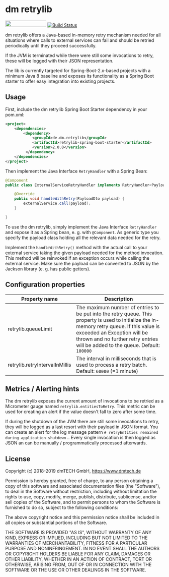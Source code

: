 # dm retrylib

[<img src="https://opensourcelogos.aws.dmtech.cloud/dmTECH_opensource_logo.svg" height="20" width="130">](https://www.dmtech.de/de)
[![Build Status](https://travis-ci.org/dm-drogeriemarkt/retrylib-spring-boot-starter.svg?branch=master)](https://travis-ci.org/dm-drogeriemarkt/retrylib-spring-boot-starter)

dm retrylib offers a Java-based in-memory retry mechanism needed for all situations where calls to external services can fail and should be retried periodically until they proceed successfully. 

If the JVM is terminated while there were still some invocations to retry, these will be logged with their JSON representation.

The lib is currently targeted for Spring-Boot-2.x-based projects with a minimum Java 8 baseline and exposes its functionality as a Spring Boot starter to offer easy integration into existing projects. 

## Usage 

First, include the dm retrylib Spring Boot Starter dependency in your pom.xml:

```xml
<project>
    <dependencies>
        <dependency>
            <groupId>de.dm.retrylib</groupId>
            <artifactId>retrylib-spring-boot-starter</artifactId>
            <version>2.0.0</version>
         </dependency>
    </dependencies>
</project>
```

Then implement the Java Interface `RetryHandler` with a Spring Bean:

```java
@Component
public class ExternalServiceRetryHandler implements RetryHandler<PayloadDto> {

    @Override
    public void handleWithRetry(PayloadDto payload) {
        externalService.call(payload);
    }

}
```

To use the dm retrylib, simply implement the Java Interface `RetryHandler` and expose it as a Spring bean, e. g. with `@Component`. As generic type you specify the payload class holding all the relevant data needed for the retry. 

Implement the `handleWithRetry()` method with the actual call to your external service taking the given payload needed for the method invocation. This method will be reinvoked if an exception occurs while calling the external service. Make sure the payload can be converted to JSON by the Jackson library (e. g. has public getters).
  

## Configuration properties

| Property name  | Description |
| ----------- | ----------- |
| retrylib.queueLimit | The maximum number of entries to be put into the retry queue. This property is used to initialize the in-memory retry queue. If this value is exceeded an Exception will be thrown and no further retry entries will be added to the queue. Default: `100000` |
| retrylib.retryIntervalInMillis | The interval in milliseconds that is used to process a retry batch. Default: `60000` (=1 minute) |


## Metrics / Alerting hints

The dm retrylib exposes the current amount of invocations to be retried as a Micrometer gauge named `retrylib.entitiesToRetry`. This metric can be used for creating an alert if the value doesn't fall to zero after some time. 

If during the shutdown of the JVM there are still some invocations to retry, they will be logged as a last resort with their payload in JSON format. You can create an alert for the log message pattern `# retryEntities remained during application shutdown.`.
Every single invocation is then logged as JSON an can be manually / programmatically processed afterwards.

## License

Copyright (c) 2018-2019 dmTECH GmbH, https://www.dmtech.de

Permission is hereby granted, free of charge, to any person obtaining a copy
of this software and associated documentation files (the "Software"), to deal
in the Software without restriction, including without limitation the rights
to use, copy, modify, merge, publish, distribute, sublicense, and/or sell
copies of the Software, and to permit persons to whom the Software is
furnished to do so, subject to the following conditions:

The above copyright notice and this permission notice shall be included in all
copies or substantial portions of the Software.

THE SOFTWARE IS PROVIDED "AS IS", WITHOUT WARRANTY OF ANY KIND, EXPRESS OR
IMPLIED, INCLUDING BUT NOT LIMITED TO THE WARRANTIES OF MERCHANTABILITY,
FITNESS FOR A PARTICULAR PURPOSE AND NONINFRINGEMENT. IN NO EVENT SHALL THE
AUTHORS OR COPYRIGHT HOLDERS BE LIABLE FOR ANY CLAIM, DAMAGES OR OTHER
LIABILITY, WHETHER IN AN ACTION OF CONTRACT, TORT OR OTHERWISE, ARISING FROM,
OUT OF OR IN CONNECTION WITH THE SOFTWARE OR THE USE OR OTHER DEALINGS IN THE
SOFTWARE.